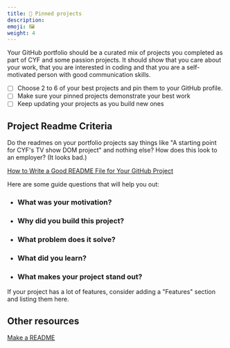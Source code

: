 ```yaml
---
title: 📌 Pinned projects
description:
emoji: 🖼️
weight: 4
---
```


Your GitHub portfolio should be a curated mix of projects you completed as part of CYF and some passion projects. It should show that you care about your work, that you are interested in coding and that you are a self-motivated person with good communication skills.

- [ ] Choose 2 to 6 of your best projects and pin them to your GitHub profile.
- [ ] Make sure your pinned projects demonstrate your best work
- [ ] Keep updating your projects as you build new ones

## Project Readme Criteria

Do the readmes on your portfolio projects say things like "A starting point for CYF's TV show DOM project" and nothing else? How does this look to an employer? (It looks bad.)

[How to Write a Good README File for Your GitHub Project](https://www.freecodecamp.org/news/how-to-write-a-good-readme-file/)

Here are some guide questions that will help you out:

- ### What was your motivation?
- ### Why did you build this project?
- ### What problem does it solve?
- ### What did you learn?
- ### What makes your project stand out?

If your project has a lot of features, consider adding a "Features" section and listing them here.

## Other resources

[Make a README](https://www.makeareadme.com/)
